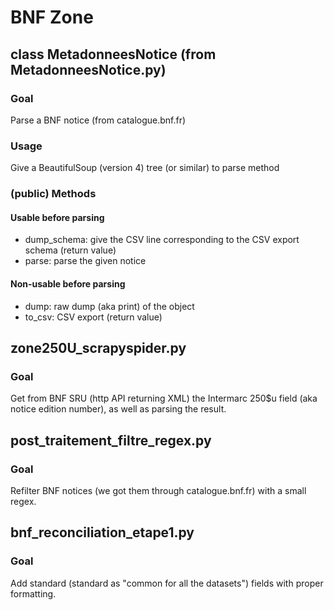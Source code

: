 # BNF Zone

## class MetadonneesNotice (from MetadonneesNotice.py)

### Goal

Parse a BNF notice (from catalogue.bnf.fr)

### Usage

Give a BeautifulSoup (version 4) tree (or similar) to parse method

### (public) Methods

#### Usable before parsing

- dump_schema: give the CSV line corresponding to the CSV export schema (return value)
- parse: parse the given notice

#### Non-usable before parsing

- dump: raw dump (aka print) of the object
- to_csv: CSV export (return value)

## zone250U_scrapyspider.py

### Goal

Get from BNF SRU (http API returning XML) the Intermarc 250$u field
(aka notice edition number), as well as parsing the result.

## post_traitement_filtre_regex.py

### Goal

Refilter BNF notices (we got them through catalogue.bnf.fr) with a small regex.

## bnf_reconciliation_etape1.py

### Goal

Add standard (standard as "common for all the datasets") fields with proper formatting.